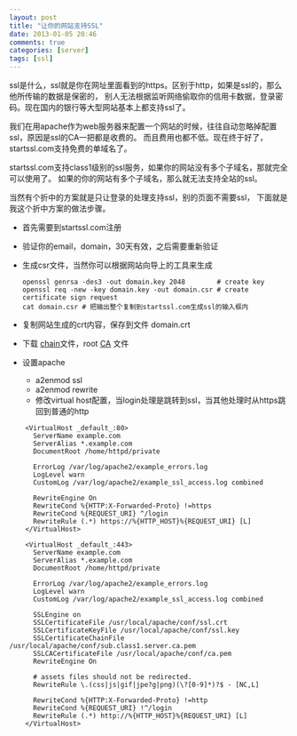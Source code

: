```yaml
---
layout: post
title: "让你的网站支持SSL"
date: 2013-01-05 20:46
comments: true
categories: [server]
tags: [ssl]
---
```

ssl是什么，ssl就是你在网址里面看到的https。区别于http，如果是ssl的，那么他所传输的数据是保密的，
别人无法根据监听网络偷取你的信用卡数据，登录密码。现在国内的银行等大型网站基本上都支持ssl了。

我们在用apache作为web服务器来配置一个网站的时候，往往自动忽略掉配置ssl，原因是ssl的CA一把都是收费的。
而且费用也都不低。现在终于好了，startssl.com支持免费的单域名了。

<!-- more -->

startssl.com支持class1级别的ssl服务，如果你的网站没有多个子域名，那就完全可以使用了。
如果的你的网站有多个子域名，那么就无法支持全站的ssl。

当然有个折中的方案就是只让登录的处理支持ssl，别的页面不需要ssl，
下面就是我这个折中方案的做法步骤。

* 首先需要到startssl.com注册
* 验证你的email，domain，30天有效，之后需要重新验证
* 生成csr文件，当然你可以根据网站向导上的工具来生成

      openssl genrsa -des3 -out domain.key 2048        # create key
      openssl req -new -key domain.key -out domain.csr # create certificate sign request
      cat domain.csr # 把输出整个复制到startssl.com生成ssl的输入框内

* 复制网站生成的crt内容，保存到文件 domain.crt
* 下载 [chain][]文件，root [CA][] 文件
* 设置apache
    * a2enmod ssl
    * a2enmod rewrite
    * 修改virtual host配置，当login处理是跳转到ssl，当其他处理时从https跳回到普通的http

```
    <VirtualHost _default_:80>
      ServerName example.com
      ServerAlias *.example.com
      DocumentRoot /home/httpd/private

      ErrorLog /var/log/apache2/example_errors.log
      LogLevel warn
      CustomLog /var/log/apache2/example_ssl_access.log combined

      RewriteEngine On
      RewriteCond %{HTTP:X-Forwarded-Proto} !=https
      RewriteCond %{REQUEST_URI} ^/login
      RewriteRule (.*) https://%{HTTP_HOST}%{REQUEST_URI} [L]
    </VirtualHost>

    <VirtualHost _default_:443>
      ServerName example.com
      ServerAlias *.example.com
      DocumentRoot /home/httpd/private

      ErrorLog /var/log/apache2/example_errors.log
      LogLevel warn
      CustomLog /var/log/apache2/example_ssl_access.log combined

      SSLEngine on
      SSLCertificateFile /usr/local/apache/conf/ssl.crt
      SSLCertificateKeyFile /usr/local/apache/conf/ssl.key
      SSLCertificateChainFile /usr/local/apache/conf/sub.class1.server.ca.pem
      SSLCACertificateFile /usr/local/apache/conf/ca.pem
      RewriteEngine On

      # assets files should not be redirected.
      RewriteRule \.(css|js|gif|jpe?g|png)(\?[0-9]*)?$ - [NC,L]

      RewriteCond %{HTTP:X-Forwarded-Proto} !=http
      RewriteCond %{REQUEST_URI} !^/login
      RewriteRule (.*) http://%{HTTP_HOST}%{REQUEST_URI} [L]
    </VirtualHost>
```

[chain]: http://www.startssl.com/certs/sub.class1.server.ca.pem
[CA]: http://www.startssl.com/certs/ca.pem
